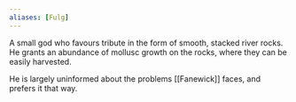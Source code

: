 ```yaml
---
aliases: [Fulg]
---
```

A small god who favours tribute in the form of smooth, stacked river rocks. He grants an abundance of mollusc growth on the rocks, where they can be easily harvested.

He is largely uninformed about the problems [[Fanewick]] faces, and prefers it that way.
